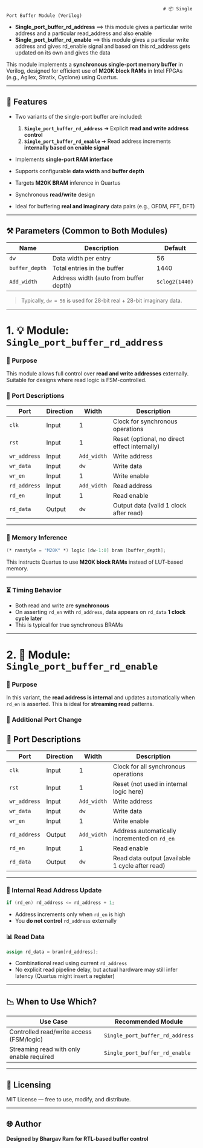                                                               # 📦 Single Port Buffer Module (Verilog)
- **Single_port_buffer_rd_address** ==> this module gives a particular write address and a particular read_address and also enable
- **Single_port_buffer_rd_enable**  ==> this module gives a particular write address and gives rd_enable signal and based on this rd_address gets updated on its own and gives the data

This module implements a **synchronous single-port memory buffer** in Verilog, designed for efficient use of **M20K block RAMs** in Intel FPGAs (e.g., Agilex, Stratix, Cyclone) using Quartus.

---

## 🚀 Features

* Two variants of the single-port buffer are included:

  1. **`Single_port_buffer_rd_address`**  ➔ Explicit **read and write address control**
  2. **`Single_port_buffer_rd_enable`**   ➔ Read address increments **internally based on enable signal**

* Implements **single-port RAM interface**

* Supports configurable **data width** and **buffer depth**

* Targets **M20K BRAM** inference in Quartus

* Synchronous **read/write** design

* Ideal for buffering **real and imaginary** data pairs (e.g., OFDM, FFT, DFT)

---

## ⚒️ Parameters (Common to Both Modules)

| Name           | Description                            | Default        |
| -------------- | -------------------------------------- | -------------- |
| `dw`           | Data width per entry                   | 56             |
| `buffer_depth` | Total entries in the buffer            | 1440           |
| `Add_width`    | Address width (auto from buffer depth) | `$clog2(1440)` |

> Typically, `dw = 56` is used for 28-bit real + 28-bit imaginary data.

---

# 1. 💡 Module: `Single_port_buffer_rd_address`

### 🔹 Purpose

This module allows full control over **read and write addresses** externally. Suitable for designs where read logic is FSM-controlled.

### 🔌 Port Descriptions

| Port         | Direction | Width       | Description                                   |
| ------------ | --------- | ----------- | --------------------------------------------- |
| `clk`        | Input     | 1           | Clock for synchronous operations              |
| `rst`        | Input     | 1           | Reset (optional, no direct effect internally) |
| `wr_address` | Input     | `Add_width` | Write address                                 |
| `wr_data`    | Input     | `dw`        | Write data                                    |
| `wr_en`      | Input     | 1           | Write enable                                  |
| `rd_address` | Input     | `Add_width` | Read address                                  |
| `rd_en`      | Input     | 1           | Read enable                                   |
| `rd_data`    | Output    | `dw`        | Output data (valid 1 clock after read)        |

---

### 🧠 Memory Inference

```verilog
(* ramstyle = "M20K" *) logic [dw-1:0] bram [buffer_depth];
```

This instructs Quartus to use **M20K block RAMs** instead of LUT-based memory.

---

### ⏳ Timing Behavior

* Both read and write are **synchronous**
* On asserting `rd_en` with `rd_address`, data appears on `rd_data` **1 clock cycle later**
* This is typical for true synchronous BRAMs

---

# 2. 🌌 Module: `Single_port_buffer_rd_enable`

### 🔹 Purpose

In this variant, the **read address is internal** and updates automatically when `rd_en` is asserted. This is ideal for **streaming read** patterns.

### 🔌 Additional Port Change

## 🔌 Port Descriptions

| Port         | Direction | Width         | Description                                      |
|--------------|-----------|---------------|--------------------------------------------------|
| `clk`        | Input     | 1             | Clock for all synchronous operations             |
| `rst`        | Input     | 1             | Reset (not used in internal logic here)          |
| `wr_address` | Input     | `Add_width`   | Write address                                    |
| `wr_data`    | Input     | `dw`          | Write data                                       |
| `wr_en`      | Input     | 1             | Write enable                                     |
| `rd_address` | Output     | `Add_width`  | Address automatically incremented on `rd_en`                                      |
| `rd_en`      | Input     | 1             | Read enable                                      |
| `rd_data`    | Output    | `dw`          | Read data output (available 1 cycle after read)  |


---

### 🔄 Internal Read Address Update

```verilog
if (rd_en) rd_address <= rd_address + 1;
```

* Address increments only when `rd_en` is high
* You **do not control** `rd_address` externally

### 📊 Read Data

```verilog
assign rd_data = bram[rd_address];
```

* Combinational read using current `rd_address`
* No explicit read pipeline delay, but actual hardware may still infer latency (Quartus might insert a register)

---

## 📉 When to Use Which?

| Use Case                                 | Recommended Module              |
| ---------------------------------------- | ------------------------------- |
| Controlled read/write access (FSM/logic) | `Single_port_buffer_rd_address` |
| Streaming read with only enable required | `Single_port_buffer_rd_enable`  |

---

## 📄 Licensing

MIT License — free to use, modify, and distribute.

---

## 🌐 Author

**Designed by Bhargav Ram for RTL-based buffer control**

